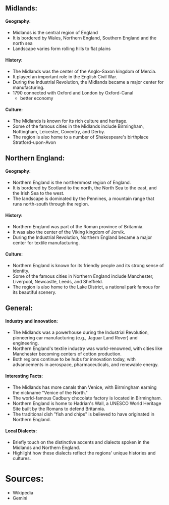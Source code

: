 
## Midlands:
#### Geography:
- Midlands is the central region of England
- It is bordered by Wales, Northern England, Southern England and the north sea
- Landscape varies form rolling hills to flat plains

#### History:
- The Midlands was the center of the Anglo-Saxon kingdom of Mercia.
- It played an important role in the English Civil War.
- During the Industrial Revolution, the Midlands became a major center for manufacturing.
- 1790 connected with Oxford and London by Oxford-Canal
	- better economy

#### Culture:
- The Midlands is known for its rich culture and heritage.
- Some of the famous cities in the Midlands include Birmingham, Nottingham, Leicester, Coventry, and Derby.
- The region is also home to a number of Shakespeare's birthplace Stratford-upon-Avon

## Northern England:
#### Geography:
- Northern England is the northernmost region of England.
- It is bordered by Scotland to the north, the North Sea to the east, and the Irish Sea to the west.
- The landscape is dominated by the Pennines, a mountain range that runs north-south through the region.
#### History:
- Northern England was part of the Roman province of Britannia.
- It was also the center of the Viking kingdom of Jorvik.
- During the Industrial Revolution, Northern England became a major center for textile manufacturing.
#### Culture:
- Northern England is known for its friendly people and its strong sense of identity.
- Some of the famous cities in Northern England include Manchester, Liverpool, Newcastle, Leeds, and Sheffield.
- The region is also home to the Lake District, a national park famous for its beautiful scenery.


## General:
#### **Industry and Innovation:**
- The Midlands was a powerhouse during the Industrial Revolution, pioneering car manufacturing (e.g., Jaguar Land Rover) and engineering.
- Northern England's textile industry was world-renowned, with cities like Manchester becoming centers of cotton production.
- Both regions continue to be hubs for innovation today, with advancements in aerospace, pharmaceuticals, and renewable energy.

#### **Interesting Facts**:
- The Midlands has more canals than Venice, with Birmingham earning the nickname "Venice of the North."
- The world-famous Cadbury chocolate factory is located in Birmingham.
- Northern England is home to Hadrian's Wall, a UNESCO World Heritage Site built by the Romans to defend Britannia.
- The traditional dish "fish and chips" is believed to have originated in Northern England.

#### **Local Dialects:**
- Briefly touch on the distinctive accents and dialects spoken in the Midlands and Northern England.
- Highlight how these dialects reflect the regions' unique histories and cultures.


# Sources:
- Wikipedia
- Gemini